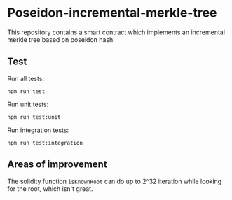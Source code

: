 # Poseidon-incremental-merkle-tree

This repository contains a smart contract which implements an incremental merkle tree based on poseidon hash.

## Test

Run all tests:
```shell
npm run test
```

Run unit tests:
```shell
npm run test:unit
```

Run integration tests:
```shell
npm run test:integration
```

## Areas of improvement

The solidity function `isKnownRoot` can do up to 2^32 iteration while looking for the root, which isn't great.